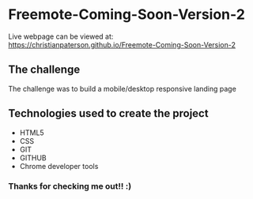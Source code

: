 # Freemote-Coming-Soon-Version-2

Live webpage can be viewed at: https://christianpaterson.github.io/Freemote-Coming-Soon-Version-2

## The challenge

The challenge was to build a mobile/desktop responsive landing page

## Technologies used to create the project

<ul>
<li>HTML5</li>
<li>CSS</li>
<li>GIT</li>
<li>GITHUB</li>
<li>Chrome developer tools</li>
</ul>

### Thanks for checking me out!! :)

